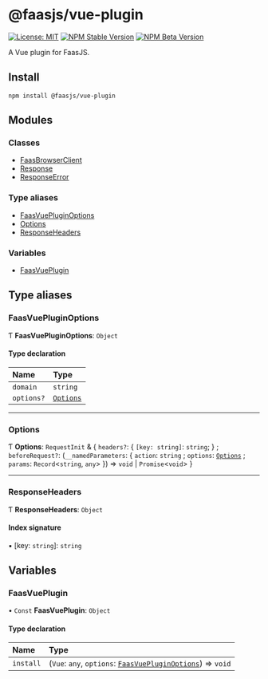 # @faasjs/vue-plugin

[![License: MIT](https://img.shields.io/npm/l/@faasjs/vue-plugin.svg)](https://github.com/faasjs/faasjs/blob/main/packages/faasjs/vue-plugin/LICENSE)
[![NPM Stable Version](https://img.shields.io/npm/v/@faasjs/vue-plugin/stable.svg)](https://www.npmjs.com/package/@faasjs/vue-plugin)
[![NPM Beta Version](https://img.shields.io/npm/v/@faasjs/vue-plugin/beta.svg)](https://www.npmjs.com/package/@faasjs/vue-plugin)

A Vue plugin for FaasJS.

## Install

    npm install @faasjs/vue-plugin

## Modules

### Classes

- [FaasBrowserClient](classes/FaasBrowserClient.md)
- [Response](classes/Response.md)
- [ResponseError](classes/ResponseError.md)

### Type aliases

- [FaasVuePluginOptions](#faasvuepluginoptions)
- [Options](#options)
- [ResponseHeaders](#responseheaders)

### Variables

- [FaasVuePlugin](#faasvueplugin)

## Type aliases

### FaasVuePluginOptions

Ƭ **FaasVuePluginOptions**: `Object`

#### Type declaration

| Name | Type |
| :------ | :------ |
| `domain` | `string` |
| `options?` | [`Options`](#options) |

___

### Options

Ƭ **Options**: `RequestInit` & { `headers?`: { `[key: string]`: `string`;  } ; `beforeRequest?`: (`__namedParameters`: { `action`: `string` ; `options`: [`Options`](#options) ; `params`: `Record`<`string`, `any`\>  }) => `void` \| `Promise`<`void`\>  }

___

### ResponseHeaders

Ƭ **ResponseHeaders**: `Object`

#### Index signature

▪ [key: `string`]: `string`

## Variables

### FaasVuePlugin

• `Const` **FaasVuePlugin**: `Object`

#### Type declaration

| Name | Type |
| :------ | :------ |
| `install` | (`Vue`: `any`, `options`: [`FaasVuePluginOptions`](#faasvuepluginoptions)) => `void` |
